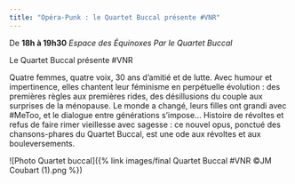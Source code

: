 ```yaml
---
title: "Opéra-Punk : le Quartet Buccal présente #VNR"
---
```

De **18h à 19h30**
_Espace des Équinoxes_
_Par le Quartet Buccal_

Le Quartet Buccal présente #VNR

Quatre femmes, quatre voix, 30 ans d’amitié et de lutte. Avec humour et impertinence, elles chantent leur féminisme en perpétuelle évolution : des premières règles aux premières rides, des désillusions du couple aux surprises de la ménopause. Le monde a changé, leurs filles ont grandi avec #MeToo, et le dialogue entre générations s’impose...
Histoire de révoltes et refus de faire rimer vieillesse avec sagesse : ce nouvel opus, ponctué des chansons-phares du Quartet Buccal, est une ode aux révoltes et aux bouleversements.

![Photo Quartet buccal]({% link images/final Quartet Buccal #VNR ©JM Coubart (1).png %})